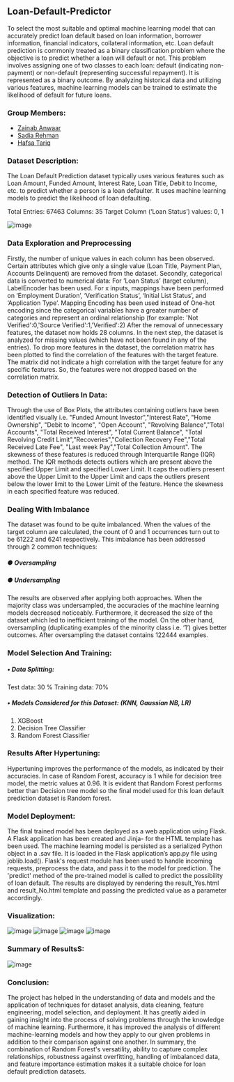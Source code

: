 ## Loan-Default-Predictor

To select the most suitable and optimal machine learning model that can accurately predict loan default based on loan information, borrower information, financial indicators, collateral information, etc. 
Loan default prediction is commonly treated as a binary classification problem where the objective is to predict whether a loan will default or not. This problem involves assigning one of two classes to each loan: default (indicating non-payment) or non-default (representing successful repayment). It is represented as a binary outcome. By analyzing historical data and utilizing various features, machine learning models can be trained to estimate the likelihood of default for future loans.

### Group Members:
- [Zainab Anwaar](https://github.com/Pisceszaiby)
- [Sadia Rehman](https://github.com/sadiarehman)
- [Hafsa Tariq](https://github.com/h-afsatariq)

### Dataset Description:
The Loan Default Prediction dataset typically uses various features such as Loan Amount, Funded Amount, Interest Rate, Loan Title, Debit to Income, etc. to predict whether a person is a loan defaulter. It uses machine learning models to predict the likelihood of loan defaulting. 

Total Entries: 67463
Columns: 35
Target Column (‘Loan Status’) values: 0, 1

![image](https://github.com/Pisceszaiby/Loan-Default-Predictor/assets/52016745/57f7d2f8-0305-4a1f-b0f7-57ea50a7bab6)


### Data Exploration and Preprocessing
Firstly, the number of unique values in each column has been observed. Certain attributes which give only a single value (Loan Title, Payment Plan, Accounts Delinquent) are removed from the dataset. 
Secondly, categorical data is converted to numerical data: For ’Loan Status’ (target column), LabelEncoder has been used. For x inputs, mappings have been performed on ‘Employment Duration’, ‘Verification Status’, ‘Initial List Status’, and ‘Application Type’. Mapping Encoding has been used instead of One-hot encoding since the categorical variables have a greater number of categories and represent an ordinal relationship (for example: 'Not Verified':0,'Source Verified':1,'Verified':2)
After the removal of unnecessary features, the dataset now holds 28 columns. In the next step, the dataset is analyzed for missing values (which have not been found in any of the entries). 
To drop more features in the dataset, the correlation matrix has been plotted to find the correlation of the features with the target feature. The matrix did not indicate a high correlation with the target feature for any specific features. So, the features were not dropped based on the correlation matrix.

### Detection of Outliers In Data:
Through the use of Box Plots, the attributes containing outliers have been identified visually i.e. "Funded Amount Investor","Interest Rate", "Home Ownership", "Debit to Income", "Open Account", "Revolving Balance","Total Accounts", "Total Received Interest", "Total Current Balance", "Total Revolving Credit Limit","Recoveries","Collection Recovery Fee","Total Received Late Fee", "Last week Pay","Total Collection Amount". 
The skewness of these features is reduced through Interquartile Range (IQR) method. The IQR methods detects outliers which are present above the specified Upper Limit and specified Lower Limit. It caps the outliers present above the Upper Limit to the Upper Limit and caps the outliers present below the lower limit to the Lower Limit of the feature. Hence the skewness in each specified feature was reduced.

### Dealing With Imbalance
The dataset was found to be quite imbalanced. When the values of the target column are calculated, the count of 0 and 1 occurrences turn out to be 61222 and 6241 respectively. This imbalance has been addressed through 2 common techniques:
##### ●	Oversampling
##### ●	Undersampling
The results are observed after applying both approaches. When the majority class was undersampled, the accuracies of the machine learning models decreased noticeably. Furthermore, it decreased the size of the dataset which led to inefficient training of the model. 
On the other hand, oversampling (duplicating examples of the minority class i.e. ‘1’) gives better outcomes. After oversampling the dataset contains 122444 examples. 


### Model Selection And Training:
##### •	Data Splitting: 
Test data: 30 %
Training data: 70%
##### •	Models Considered for this Dataset: (KNN, Gaussian NB, LR)
1.	XGBoost
2.	Decision Tree Classifier
3.	Random Forest Classifier


### Results After Hypertuning:
Hypertuning improves the performance of the models, as indicated by their accuracies. In case of Random Forest, accuracy is 1 while for decision tree model, the metric values at 0.96. It is evident that Random Forest performs better than Decision tree model so the final model used for this loan default prediction dataset is Random forest.

### Model Deployment:
The final trained model has been deployed as a web application using Flask. A Flask application has been created and Jinja- for the HTML template has been used. The machine learning model is persisted as a serialized Python object in a .sav file. It is loaded in the Flask application’s app.py file using joblib.load(). Flask's request module has been used to handle incoming requests, preprocess the data, and pass it to the model for prediction. The 'predict' method of the pre-trained model is called to predict the possibility of loan default. The results are displayed by rendering the result_Yes.html and result_No.html template and passing the predicted value as a parameter accordingly. 

### Visualization:
![image](https://github.com/Pisceszaiby/Loan-Default-Predictor/assets/52016745/12152fb6-b882-4f6d-a463-1a59e1cec221)
![image](https://github.com/Pisceszaiby/Loan-Default-Predictor/assets/52016745/4628ad8b-b7aa-46ea-a049-99a48695db5f)
![image](https://github.com/Pisceszaiby/Loan-Default-Predictor/assets/52016745/dfdc083b-7253-4e89-be93-65f6826bb122)
![image](https://github.com/Pisceszaiby/Loan-Default-Predictor/assets/52016745/6cd73225-8d44-4b47-b025-b81a64c5ca6c)

### Summary of ResultsS:
![image](https://github.com/Pisceszaiby/Loan-Default-Predictor/assets/52016745/56c45644-5ab7-4e95-a442-7565ce2e463a)

### Conclusion:
The project has helped in the understanding of data and models and the application of techniques for dataset analysis, data cleaning, feature engineering, model selection, and deployment. It has greatly aided in gaining insight into the process of solving problems through the knowledge of machine learning. Furthermore, it has improved the analysis of different machine-learning models and how they apply to our given problems in addition to their comparison against one another. 
In summary, the combination of Random Forest's versatility, ability to capture complex relationships, robustness against overfitting, handling of imbalanced data, and feature importance estimation makes it a suitable choice for loan default prediction datasets.
